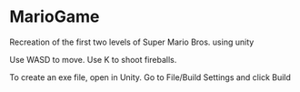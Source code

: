 # MarioGame
Recreation of the first two levels of Super Mario Bros. using unity

Use WASD to move. Use K to shoot fireballs.

To create an exe file, open in Unity. Go to File/Build Settings and click Build
